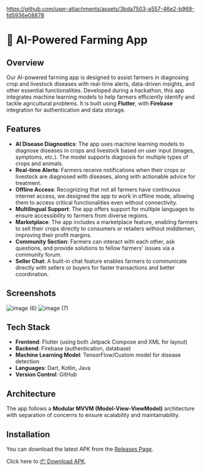

https://github.com/user-attachments/assets/3bda7503-a557-46e2-b969-fd5936e08878

# 🌱 AI-Powered Farming App

## Overview
Our AI-powered farming app is designed to assist farmers in diagnosing crop and livestock diseases with real-time alerts, data-driven insights, and other essential functionalities. Developed during a hackathon, this app integrates machine learning models to help farmers efficiently identify and tackle agricultural problems. It is built using **Flutter**, with **Firebase** integration for authentication and data storage.

## Features
- **AI Disease Diagnostics**: The app uses machine learning models to diagnose diseases in crops and livestock based on user input (images, symptoms, etc.). The model supports diagnosis for multiple types of crops and animals.
- **Real-time Alerts**: Farmers receive notifications when their crops or livestock are diagnosed with diseases, along with actionable advice for treatment.
- **Offline Access**: Recognizing that not all farmers have continuous internet access, we designed the app to work in offline mode, allowing them to access critical functionalities even without connectivity.
- **Multilingual Support**: The app offers support for multiple languages to ensure accessibility to farmers from diverse regions.
- **Marketplace**: The app includes a marketplace feature, enabling farmers to sell their crops directly to consumers or retailers without middlemen, improving their profit margins.
- **Community Section**: Farmers can interact with each other, ask questions, and provide solutions to fellow farmers' issues via a community forum.
- **Seller Chat**: A built-in chat feature enables farmers to communicate directly with sellers or buyers for faster transactions and better coordination.

## Screenshots
![image (6)](https://github.com/user-attachments/assets/4b1d7d0f-ea79-4513-b038-dc4cf373d765)
![image (7)](https://github.com/user-attachments/assets/9dcede8f-e898-4a1a-8e6f-b573f96da728)




## Tech Stack
- **Frontend**: Flutter (using both Jetpack Compose and XML for layout)
- **Backend**: Firebase (authentication, database)
- **Machine Learning Model**: TensorFlow/Custom model for disease detection
- **Languages**: Dart, Kotlin, Java
- **Version Control**: GitHub

## Architecture
The app follows a **Modular MVVM (Model-View-ViewModel)** architecture with separation of concerns to ensure scalability and maintainability.

## Installation

You can download the latest APK from the [Releases Page](https://github.com/RajdeepMahanta/Agri-Vision/releases/download/v1.0/app-release.apk).

Click here to [📦 Download APK](https://github.com/RajdeepMahanta/Agri-Vision/releases/download/v1.0/app-release.apk).

